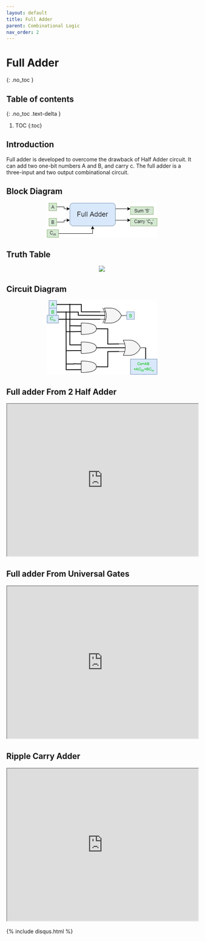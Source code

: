 ```yaml
---
layout: default
title: Full Adder
parent: Combinational Logic
nav_order: 2
---
```


# Full Adder
{: .no_toc }

## Table of contents
{: .no_toc .text-delta }

1. TOC
{:toc}


## Introduction

Full adder is developed to overcome the drawback of Half Adder circuit. 
It can add two one-bit numbers A and B, and carry c. 
The full adder is a three-input and two output combinational circuit.

## Block Diagram

<div style="text-align:center"><img src="../../assets/images/fulladder_blockdiagram.jpg" /></div>


## Truth Table

<div style="text-align:center"><img src="../../assets/images/fulladder_truthtable.jpg" /></div>

## Circuit Diagram

<div style="text-align:center"><img src="../../assets/images/fulladder_circuitdiagram.jpg" /></div>

## Full adder From 2 Half Adder

<iframe width="100%" height="400px" src="https://circuitverse.org/simulator/embed/247" id="projectPreview" scrolling="no" webkitAllowFullScreen mozAllowFullScreen allowFullScreen> </iframe>

## Full adder From Universal Gates 

<iframe width="100%" height="400px" src="https://circuitverse.org/simulator/embed/45277" id="projectPreview" scrolling="no" webkitAllowFullScreen mozAllowFullScreen allowFullScreen> </iframe>

## Ripple Carry Adder

<iframe width="100%" height="400px" src="https://circuitverse.org/simulator/embed/248" id="projectPreview" scrolling="no" webkitAllowFullScreen mozAllowFullScreen allowFullScreen> </iframe>

{% include disqus.html %}
